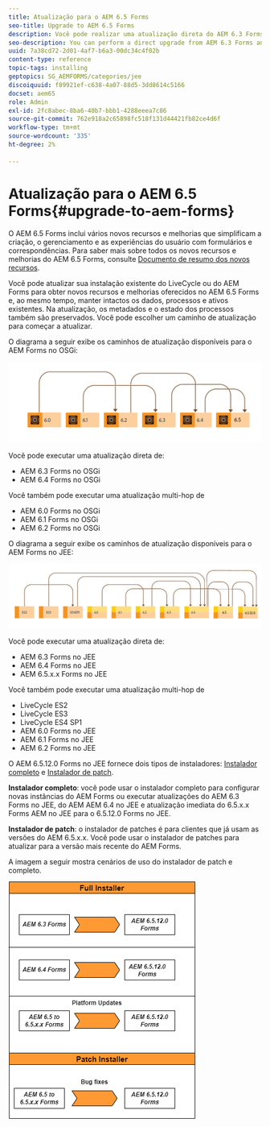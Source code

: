 ```yaml
---
title: Atualização para o AEM 6.5 Forms
seo-title: Upgrade to AEM 6.5 Forms
description: Você pode realizar uma atualização direta do AEM 6.3 Forms e do AEM 6.4 Forms para o AEM 6.5 Forms.
seo-description: You can perform a direct upgrade from AEM 6.3 Forms and AEM 6.4 Forms to AEM 6.5 Forms.
uuid: 7a38cd72-2d01-4af7-b6a3-00dc34c4f02b
content-type: reference
topic-tags: installing
geptopics: SG_AEMFORMS/categories/jee
discoiquuid: f89921ef-c638-4a07-88d5-3dd8614c5166
docset: aem65
role: Admin
exl-id: 2fc8abec-8ba6-40b7-bbb1-4288eeea7c86
source-git-commit: 762e918a2c65898fc518f131d44421fb82ce4d6f
workflow-type: tm+mt
source-wordcount: '335'
ht-degree: 2%

---
```


# Atualização para o AEM 6.5 Forms{#upgrade-to-aem-forms}

O AEM 6.5 Forms inclui vários novos recursos e melhorias que simplificam a criação, o gerenciamento e as experiências do usuário com formulários e correspondências. Para saber mais sobre todos os novos recursos e melhorias do AEM 6.5 Forms, consulte [Documento de resumo dos novos recursos](../../forms/using/whats-new.md).

Você pode atualizar sua instalação existente do LiveCycle ou do AEM Forms para obter novos recursos e melhorias oferecidos no AEM 6.5 Forms e, ao mesmo tempo, manter intactos os dados, processos e ativos existentes. Na atualização, os metadados e o estado dos processos também são preservados. Você pode escolher um caminho de atualização para começar a atualizar.

O diagrama a seguir exibe os caminhos de atualização disponíveis para o AEM Forms no OSGi:

![Fluxo de atualização do OSGi](do-not-localize/osgi-upgrade-path.png)

Você pode executar uma atualização direta de:

* AEM 6.3 Forms no OSGi
* AEM 6.4 Forms no OSGi

Você também pode executar uma atualização multi-hop de

* AEM 6.0 Forms no OSGi
* AEM 6.1 Forms no OSGi
* AEM 6.2 Forms no OSGi

O diagrama a seguir exibe os caminhos de atualização disponíveis para o AEM Forms no JEE:

![Atualização do JEE 6.5](do-not-localize/jee-upgrade-6-5.png)

Você pode executar uma atualização direta de:

* AEM 6.3 Forms no JEE
* AEM 6.4 Forms no JEE
* AEM 6.5.x.x Forms no JEE

Você também pode executar uma atualização multi-hop de

* LiveCycle ES2
* LiveCycle ES3
* LiveCycle ES4 SP1
* AEM 6.0 Forms no JEE
* AEM 6.1 Forms no JEE
* AEM 6.2 Forms no JEE

O AEM 6.5.12.0 Forms no JEE fornece dois tipos de instaladores: [Instalador completo](https://experienceleague.adobe.com/docs/experience-manager-release-information/aem-release-updates/forms-updates/aem-forms-releases.html) e [Instalador de patch](https://experienceleague.adobe.com/docs/experience-manager-release-information/aem-release-updates/forms-updates/aem-forms-releases.html).

**Instalador completo**: você pode usar o instalador completo para configurar novas instâncias do AEM Forms ou executar atualizações do AEM 6.3 Forms no JEE, do AEM AEM 6.4 no JEE e atualização imediata do 6.5.x.x Forms AEM no JEE para o 6.5.12.0 Forms no JEE.

**Instalador de patch**: o instalador de patches é para clientes que já usam as versões do AEM 6.5.x.x. Você pode usar o instalador de patches para atualizar para a versão mais recente do AEM Forms.

A imagem a seguir mostra cenários de uso do instalador de patch e completo.

![Instalador Completo e Instalador de Patch](/help/forms/using/assets/full-and-patch-installer.png)

<!--
[Work in Progress]

Migration involves moving only assets (PDF, XDP, images, adaptive forms, correspondence management assets) from one server to another - processes (LCA), settings, configurations, and a few other pieces of metadata are not migrated. Perform the following steps to migrate to AEM 6.3 Forms:

1. Set up a fresh environment of [AEM 6.3 Forms](https://adobe.com/go/learn_aemforms_documentation_63).
1. Move XDP or other compatible assets to the freshly set instance. For detailed instructions, see [Importing and exporting assets to AEM Forms](../../forms/using/import-export-forms-templates.md). [
   ](../../forms/using/import-export-forms-templates.md)
1. Build the required services, if any.

   For example, if you are using AEM Forms on JEE Document Services, changes are required in the code to use document services available in AEM Forms on OSGi.

1. Perform post-installation activities:

    * **Run Migration Utility**

      The migration utility makes the adaptive forms and correspondence management assets of earlier versions compatible with AEM 6.3 forms. You can download the utility from AEM Software Distribution. For step-by-step information to configure and use the migration utility, see [migration utility](../../forms/using/migration-utility.md) documentation.

    * **Reconfigure Adobe Sign**

      If you had Adobe Sign configured in the previous version of AEM Forms, then reconfigure Adobe Sign from AEM Cloud services. For more details, see [Integrate Adobe Sign with AEM Forms](../../forms/using/adobe-sign-integration-adaptive-forms.md).

      Moreover, AEM 6.3 Forms release has introduced many new Adobe Sign features. For step-by-step information to use Adobe Sign, see [Using Adobe Sign in an adaptive form](../../forms/using/working-with-adobe-sign.md).

    * **Reconfigure analytics and reports**

      In AEM 6.3 Forms, traffic variable for source and success event for impression are not available. So, when you upgrade to AEM 6.3 Forms, AEM Forms stops sending data to Adobe Analytics server and analytics reports for adaptive forms are not available. Moreover, AEM 6.3 Forms introduces traffic variable for the version of form analytics and success event for the amount of time spent on a field. So, reconfigure analytics and reports for your AEM Forms environment. For detailed steps, see [Configuring analytics and reports](../../forms/using/configure-analytics-forms-documents.md).

      Methods to calculate average fill time for forms and average read time for have changed. So, when you upgrade to AEM 6.3 forms, older data (data from previous AEM Forms release) for these metrics is available only in Adobe Analytics. It is not visible in AEM Forms analytics reports. For these metrics, AEM Forms analytics reports display data which is captured after performing the upgrade.
      
      -->
